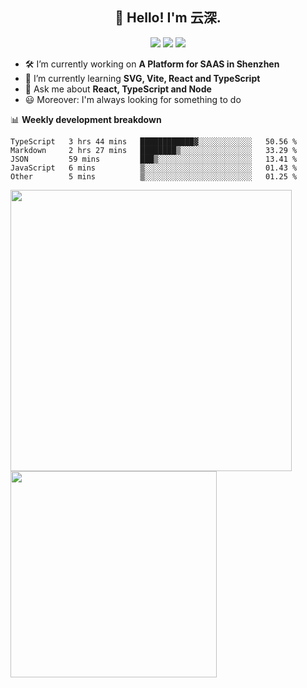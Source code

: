 <h2 align="center">👋 Hello! I'm 云深.</h2>

<div align="center"><a href="https://github.com/yunsii/yunsii"><img src="https://komarev.com/ghpvc/?username=yunsii&color=08979c" /></a> <a href="https://stackoverflow.com/users/8335317"><img src="https://img.shields.io/badge/Stack_Overflow-FE7A16?logo=stack-overflow&logoColor=white" /></a> <a href="https://juejin.cn/user/2752832849055864"><img src="https://img.shields.io/badge/@-%E6%8E%98%E9%87%91-3e80f7.svg" /></a></div>

- 🛠 I’m currently working on **A Platform for SAAS in Shenzhen**
- 🚀 I’m currently learning **SVG, Vite, React and TypeScript**
- 💬 Ask me about **React, TypeScript and Node**
- 😃 Moreover: I'm always looking for something to do

📊 **Weekly development breakdown**

<!--START_SECTION:waka-->

```text
TypeScript   3 hrs 44 mins   ████████████▓░░░░░░░░░░░░   50.56 %
Markdown     2 hrs 27 mins   ████████▒░░░░░░░░░░░░░░░░   33.29 %
JSON         59 mins         ███▒░░░░░░░░░░░░░░░░░░░░░   13.41 %
JavaScript   6 mins          ▒░░░░░░░░░░░░░░░░░░░░░░░░   01.43 %
Other        5 mins          ▒░░░░░░░░░░░░░░░░░░░░░░░░   01.25 %
```

<!--END_SECTION:waka-->

<p>
<img align="left" width="450" src="https://github-readme-stats.vercel.app/api?username=yunsii&custom_title=Yuns's Github Stats&theme=graywhite&hide_border=true&disable_animations=true"/> <img align="left" width="330" src="https://github-readme-stats.vercel.app/api/top-langs/?username=yunsii&layout=compact&theme=graywhite&hide_border=true"/>
</p>

